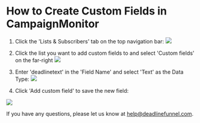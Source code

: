 # How to Create Custom Fields in CampaignMonitor

1. Click the 'Lists & Subscribers' tab on the top navigation bar: ![](https://s3.amazonaws.com/helpscout.net/docs/assets/53974d6ce4b0c76107b109d1/images/5721915a9033600cce435d79/file-1mmvHQswGp.jpg)

2. Click the list you want to add custom fields to and select 'Custom fields' on the far-right ![](https://s3.amazonaws.com/helpscout.net/docs/assets/53974d6ce4b0c76107b109d1/images/5797cffcc6979160ca147ada/file-yp649rRcbJ.png)

3. Enter 'deadlinetext' in the 'Field Name' and select 'Text' as the Data Type: ![](https://s3.amazonaws.com/helpscout.net/docs/assets/53974d6ce4b0c76107b109d1/images/5721915f9033600cce435d7a/file-gHSeYDnJvI.jpg)

4. Click 'Add custom field' to save the new field:

![](https://s3.amazonaws.com/helpscout.net/docs/assets/53974d6ce4b0c76107b109d1/images/5797d054c6979160ca147adb/file-BlawSjcJfL.png)

If you have any questions, please let us know at [help@deadlinefunnel.com](mailto:mailto:help@deadlinefunnel.com).


